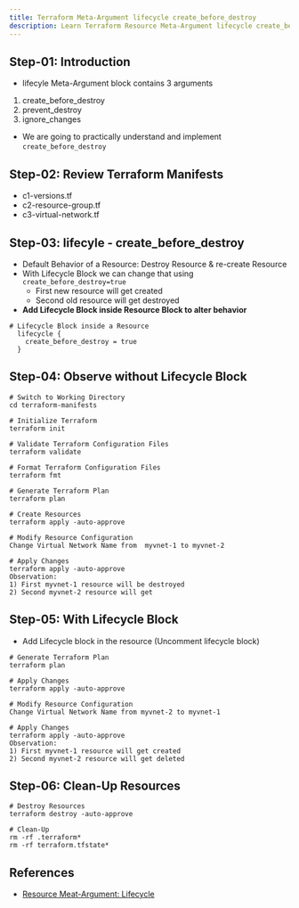 ```yaml
---
title: Terraform Meta-Argument lifecycle create_before_destroy
description: Learn Terraform Resource Meta-Argument lifecycle create_before_destroy
---
```

## Step-01: Introduction
- lifecyle Meta-Argument block contains 3 arguments
1. create_before_destroy
2. prevent_destroy
3. ignore_changes
- We are going to practically understand and implement `create_before_destroy`  

## Step-02: Review Terraform Manifests
- c1-versions.tf
- c2-resource-group.tf
- c3-virtual-network.tf

## Step-03: lifecyle - create_before_destroy
- Default Behavior of a Resource: Destroy Resource & re-create Resource
- With Lifecycle Block we can change that using `create_before_destroy=true`
  - First new resource will get created
  - Second old resource will get destroyed
- **Add Lifecycle Block inside Resource Block to alter behavior**  
```t
# Lifecycle Block inside a Resource
  lifecycle {
    create_before_destroy = true
  }
```  
## Step-04: Observe without Lifecycle Block
```t
# Switch to Working Directory
cd terraform-manifests

# Initialize Terraform
terraform init

# Validate Terraform Configuration Files
terraform validate

# Format Terraform Configuration Files
terraform fmt

# Generate Terraform Plan
terraform plan

# Create Resources
terraform apply -auto-approve

# Modify Resource Configuration
Change Virtual Network Name from  myvnet-1 to myvnet-2

# Apply Changes
terraform apply -auto-approve
Observation: 
1) First myvnet-1 resource will be destroyed
2) Second myvnet-2 resource will get
```
## Step-05: With Lifecycle Block
- Add Lifecycle block in the resource (Uncomment lifecycle block)
```t
# Generate Terraform Plan
terraform plan

# Apply Changes
terraform apply -auto-approve

# Modify Resource Configuration
Change Virtual Network Name from myvnet-2 to myvnet-1

# Apply Changes
terraform apply -auto-approve
Observation: 
1) First myvnet-1 resource will get created
2) Second myvnet-2 resource will get deleted
```
## Step-06: Clean-Up Resources
```t
# Destroy Resources
terraform destroy -auto-approve

# Clean-Up 
rm -rf .terraform*
rm -rf terraform.tfstate*
```

## References
- [Resource Meat-Argument: Lifecycle](https://www.terraform.io/docs/language/meta-arguments/lifecycle.html)

